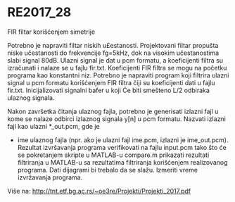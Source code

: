 # RE2017_28
FIR filtar korišćenjem simetrije


Potrebno je napraviti filtar niskih u£estanosti. Projektovani filtar propušta niske učestanosti
do frekvencije fg=5kHz, dok na visokim učestanostima slabi signal 80dB. Ulazni signal
je dat u pcm formatu, a koeficijenti filtra su izračunati i nalaze se u fajlu fir.txt. Koeficijenti
FIR filtra se mogu na početku programa kao konstantni niz.
Potrebno je napraviti program koji filtrira ulazni signal u pcm formatu korišćenjem FIR filtra
čiji su koeficijenti dati u fajlu fir.txt. Inicijalizovati signalni bafer u koji Će biti smešteno L/2
odbiraka ulaznog signala.

Nakon završetka čitanja ulaznog fajla, potrebno je generisati izlazni fajl u kome se nalaze
odbirci izlaznog signala y[n] u pcm formatu. Nazvati izlazni fajl kao ulazni *_out.pcm, gde je
* ime ulaznog fajla (npr. ako je ulazni fajl ime.pcm, izlazni je ime_out.pcm).
Rezultat izvršavanja programa verifikovati na fajlu input.pcm tako što će se pokretanjem
skripte u MATLAB-u compare.m prikazati rezultati filtriranja u MATLAB-u sa rezultatima
filtriranja korišćenjem realizovanog programa. Dati dijagrami bi trebalo da se slažu.
Izmeriti vreme izvržavanja programa.

Više na: http://tnt.etf.bg.ac.rs/~oe3re/Projekti/Projekti_2017.pdf
